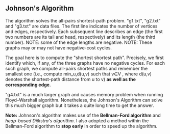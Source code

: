 **Johnson's Algorithm**
---------------------------------------------
The algorithm solves the all-pairs shortest-path problem. "g1.txt",
"g2.txt" and "g3.txt" are data files. The first line indicates the
number of vertices and edges, respectively. Each subsequent line
describes an edge (the first two numbers are its tail and head,
respectively) and its length (the third number). NOTE: some of the edge
lengths are negative. NOTE: These graphs may or may not have
negative-cost cycles.

The goal here is to compute the  "shortest shortest path". Precisely,
we first identify which, if any, of the three graphs have no
negative cycles. For each such graph, we compute all-pairs
shortest paths and remember the smallest one (i.e., compute
min_u,d(u,v) such that v∈V , where d(u,v) denotes the shortest-path
distance from u to v) **as well as the corresponding edge**.

"g4.txt" is a much larger graph and causes memory problem when
running Floyd–Warshall algorithm. Nonetheless, the Johnson's Algorithm
can solve this much bigger graph but it takes a quite long time to get
the answer. 

**Note:** Johnson's algorithm makes use of the **Bellman-Ford
  algorithm** and *heap-based Dijkstra's algorithm*. I also adopted a
  method within the Bellman-Ford algorithm to **stop early** in order to
  speed up the algorithm. 
